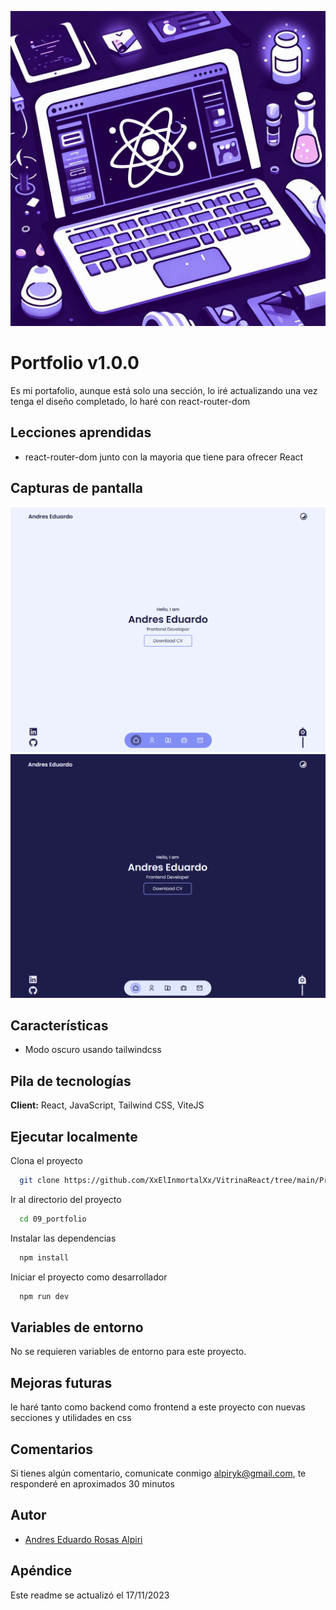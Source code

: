 ![Logo](../../logovitrinareact.jpg)

# Portfolio v1.0.0

Es mi portafolio, aunque está solo una sección, lo iré actualizando una vez tenga el diseño completado, lo haré con react-router-dom

## Lecciones aprendidas

- react-router-dom junto con la mayoria que tiene para ofrecer React 

## Capturas de pantalla

![App Screenshot](./sourceReadme/portfolio1.png 'portfolio')
![App Screenshot](./sourceReadme/portfolio2.png 'portfolio 2')

## Características

- Modo oscuro usando tailwindcss

## Pila de tecnologías

**Client:** React, JavaScript, Tailwind CSS, ViteJS

## Ejecutar localmente

Clona el proyecto

```bash
  git clone https://github.com/XxElInmortalXx/VitrinaReact/tree/main/Proyectos/09_portfolio
```

Ir al directorio del proyecto

```bash
  cd 09_portfolio
```

Instalar las dependencias

```bash
  npm install
```

Iniciar el proyecto como desarrollador

```bash
  npm run dev
```


## Variables de entorno

No se requieren variables de entorno para este proyecto.

## Mejoras futuras

le haré tanto como backend como frontend a este proyecto con nuevas secciones y utilidades en css

## Comentarios

Si tienes algún comentario, comunicate conmigo alpiryk@gmail.com, te responderé en aproximados 30 minutos

## Autor

- [Andres Eduardo Rosas Alpiri](https://github.com/XxElInmortalXx)

## Apéndice

Este readme se actualizó el 17/11/2023
